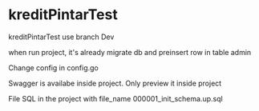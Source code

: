 # kreditPintarTest

kreditPintarTest
use branch Dev

when run project, it's already migrate db and preinsert row in table admin

Change config in config.go

Swagger is availabe inside project. Only preview it inside project

File SQL in the project with file_name 000001_init_schema.up.sql

